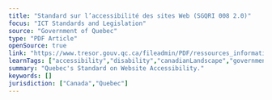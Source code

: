 ```yaml
---
title: "Standard sur l’accessibilité des sites Web (SGQRI 008 2.0)"
focus: "ICT Standards and Legislation"
source: "Government of Quebec"
type: "PDF Article"
openSource: true
link: "https://www.tresor.gouv.qc.ca/fileadmin/PDF/ressources_informationnelles/AccessibiliteWeb/standard-access-web.pdf"
learnTags: ["accessibility","disability","canadianLandscape","government","fairness","bias","ict","framework","regulation"]
summary: "Quebec's Standard on Website Accessibility."
keywords: []
jurisdiction: ["Canada","Quebec"]
---
```

